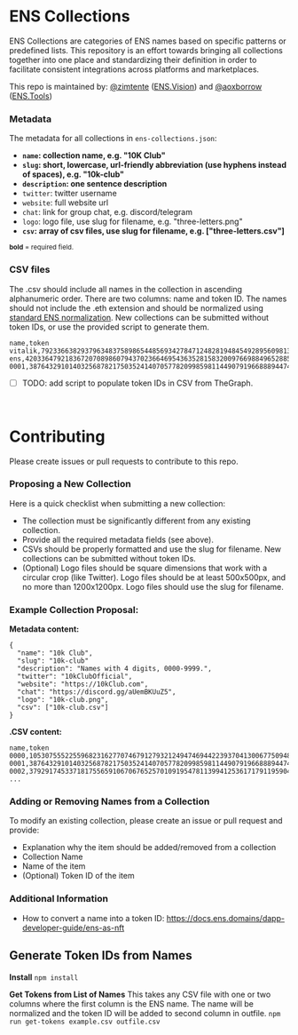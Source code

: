 
# ENS Collections

ENS Collections are categories of ENS names based on specific patterns or predefined lists. This repository is an effort towards bringing all collections together into one place and standardizing their definition in order to facilitate consistent integrations across platforms and marketplaces.

This repo is maintained by: [@zimtente](https://twitter.com/zimtente) ([ENS.Vision](https://ens.vision)) and [@aoxborrow](https://twitter.com/aoxborrow) ([ENS.Tools](https://ens.tools))


### Metadata
The metadata for all collections in `ens-collections.json`:

- **`name`: collection name, e.g. "10K Club"**
- **`slug`: short, lowercase, url-friendly abbreviation (use hyphens instead of spaces), e.g. "10k-club"**
- **`description`: one sentence description**
- `twitter`: twitter username 
- `website`: full website url
- `chat`: link for group chat, e.g. discord/telegram
- `logo`: logo file, use slug for filename, e.g. "three-letters.png"
- **`csv`: array of csv files, use slug for filename, e.g. ["three-letters.csv"]**

<sub>**bold** = required field.</sub>


### CSV files
The .csv should include all names in the collection in ascending alphanumeric order. There are two columns: name and token ID. The names should not include the .eth extension and should be normalized using [standard ENS normalization](https://docs.ens.domains/contract-api-reference/name-processing#normalising-names). New collections can be submitted without token IDs, or use the provided script to generate them.

```
name,token
vitalik,79233663829379634837589865448569342784712482819484549289560981379859480642508
ens,42033647921836720708986079437023664695436352815832009766988496528855301124570
0001,38764329101403256878217503524140705778209985981144907919668889447405219871633
```

- [ ] TODO: add script to populate token IDs in CSV from TheGraph.

 
&nbsp;
&nbsp;
  

# Contributing

Please create issues or pull requests to contribute to this repo.

### Proposing a New Collection
Here is a quick checklist when submitting a new collection:

- The collection must be significantly different from any existing collection. 
- Provide all the required metadata fields (see above).
- CSVs should be properly formatted and use the slug for filename. New collections can be submitted without token IDs.
- (Optional) Logo files should be square dimensions that work with a circular crop (like Twitter). Logo files should be at least 500x500px, and no more than 1200x1200px. Logo files should use the slug for filename.


### Example Collection Proposal:
**Metadata content:**
```
{
  "name": "10k Club",
  "slug": "10k-club"
  "description": "Names with 4 digits, 0000-9999.",
  "twitter": "10kClubOfficial",
  "website": "https://10kClub.com",
  "chat": "https://discord.gg/aUemBKUuZ5",
  "logo": "10k-club.png",
  "csv": ["10k-club.csv"]
}
```

**.CSV content:**
```
name,token
0000,105307555225596823162770746791279321249474694422393704130067750948958748271609
0001,38764329101403256878217503524140705778209985981144907919668889447405219871633
0002,37929174533718175565910670676525701091954781139941253617179119590462796771323
...
```

### Adding or Removing Names from a Collection

To modify an existing collection, please create an issue or pull request and provide:

- Explanation why the item should be added/removed from a collection
- Collection Name
- Name of the item
- (Optional) Token ID of the item

 
 
### Additional Information

- How to convert a name into a token ID: https://docs.ens.domains/dapp-developer-guide/ens-as-nft

## Generate Token IDs from Names

**Install**
`npm install`

**Get Tokens from List of Names**
This takes any CSV file with one or two columns where the first column is the ENS name. The name will be normalized and the token ID will be added to second column in outfile.
`npm run get-tokens example.csv outfile.csv`

